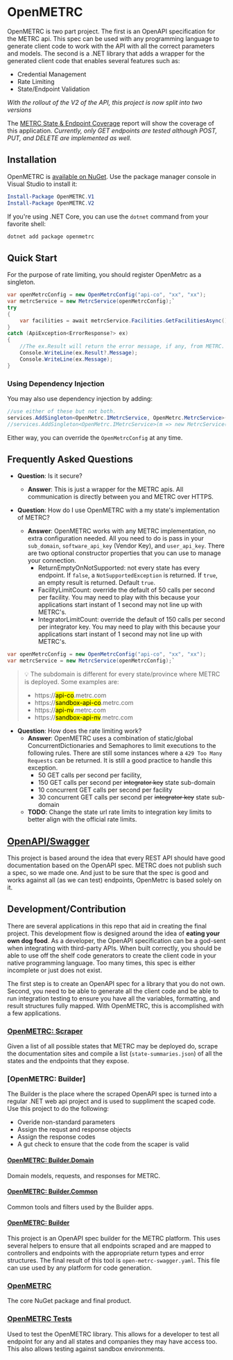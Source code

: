 # OpenMETRC

OpenMETRC is two part project. The first is an OpenAPI specification for the METRC api. This spec can be used with any programming language to generate client code to work with the API with all the correct parameters and models. The second is a .NET library that adds a wrapper for the generated client code that enables several features such as:

* Credential Management
* Rate Limiting
* State/Endpoint Validation

*With the rollout of the V2 of the API, this project is now split into two versions*

The [METRC State &amp; Endpoint Coverage](src/OpenMetrc/Data/MetrcEndpointsSummary.md) report will show the coverage of this application. _Currently, only GET endpoints are tested although POST, PUT, and DELETE are implemented as well._

## Installation

OpenMETRC is [available on NuGet](https://github.com/codecooper/OpenMetrc/). Use the package manager console in Visual Studio to install it:

```powershell
Install-Package OpenMETRC.V1
Install-Package OpenMETRC.V2
```

If you're using .NET Core, you can use the `dotnet` command from your favorite shell:

```sh
dotnet add package openmetrc
```

## Quick Start

For the purpose of rate limiting, you should register OpenMetrc as a singleton.

```c#
var openMetrcConfig = new OpenMetrcConfig("api-co", "xx", "xx");
var metrcService = new MetrcService(openMetrcConfig);`
try
{
    var facilities = await metrcService.Facilities.GetFacilitiesAsync();
}
catch (ApiException<ErrorResponse?> ex)
{
    //The ex.Result will return the error message, if any, from METRC.
    Console.WriteLine(ex.Result?.Message);
    Console.WriteLine(ex.Message);
}
```

### Using Dependency Injection

You may also use dependency injection by adding:

```csharp
//use either of these but not both.
services.AddSingleton<OpenMetrc.IMetrcService, OpenMetrc.MetrcService>();
//services.AddSingleton<OpenMetrc.IMetrcService>(m => new MetrcService(new OpenMetrcConfig("xx","xx","xx",true)));
```

Either way, you can override the `OpenMetrcConfig` at any time.

## Frequently Asked Questions

* **Question**: Is it secure?
  * **Answer**: This is  just a wrapper for the METRC apis. All communication is directly between you and METRC over HTTPS. 

* **Question**: How do I use OpenMETRC with a my state's implementation of METRC?
  * **Answer**: OpenMETRC works with any METRC implementation, no extra configuration needed. All you need to do is pass in your `sub_domain`, `software_api_key` (Vendor Key), and `user_api_key`. There are two optional constructor properties that you can use to manage your connection.
    * ReturnEmptyOnNotSupported: not every state has every endpoint. If `false`, a `NotSupportedException` is returned. If `true`, an empty result is returned. Default `true`.
    * FacilityLimitCount: override the default of 50 calls per second per facility. You may need to play with this because your applications start instant of 1 second may not line up with METRC's.
    * IntegratorLimitCount: override the default of 150 calls per second per integrator key. You may need to play with this because your applications start instant of 1 second may not line up with METRC's.

```c#
var openMetrcConfig = new OpenMetrcConfig("api-co", "xx", "xx");
var metrcService = new MetrcService(openMetrcConfig);`
```

> :bulb: The subdomain is different for every state/province where METRC is deployed. Some examples are:
> * https://<mark>api-co</mark>.metrc.com
> * https://<mark>sandbox-api-co</mark>.metrc.com
> * https://<mark>api-nv</mark>.metrc.com
> * https://<mark>sandbox-api-nv</mark>.metrc.com


* **Question**: How does the rate limiting work?
  * **Answer**: OpenMETRC uses a combination of static/global ConcurrentDictionaries and Semaphores to limit executions to the following rules. There are still some instances where a `429 Too Many Requests` can be returned. It is still a good practice to handle this exception.
    * 50 GET calls per second per facility,
    * 150 GET calls per second per ~~integrator key~~ state sub-domain
    * 10 concurrent GET calls per second per facility
    * 30 concurrent GET calls per second per ~~integrator key~~ state sub-domain
  * **TODO**: Change the state url rate limits to integration key limits to better align with the official rate limits.

## [OpenAPI/Swagger](https://swagger.io/specification/)

This project is based around the idea that every REST API should have good documentation based on the OpenAPI spec. METRC does not publish such a spec, so we made one. And just to be sure that the spec is good and works against all (as we can test) endpoints, OpenMetrc is based solely on it.

## Development/Contribution

There are several applications in this repo that aid in creating the final project. This development flow is designed around the idea of **eating your own dog food**. As a developer, the OpenAPI specification can be a god-sent when integrating with third-party APIs. When built correctly, you should be able to use off the shelf code generators to create the client code in your native programming language. Too many times, this spec is either incomplete or just does not exist.

The first step is to create an OpenAPI spec for a library that you do not own. Second, you need to be able to generate all the client code and be able to run integration testing to ensure you have all the variables, formatting, and result structures fully mapped. With OpenMETRC, this is accomplished with a few applications.

### [OpenMETRC: Scraper](src/OpenMetrc.Scraper/readme.md)

Given a list of all possible states that METRC may be deployed do, scrape the documentation sites and compile a list (`state-summaries.json`) of all the states and the endpoints that they expose.

### [OpenMETRC: Builder]

The Builder is the place where the scraped OpenAPI spec is turned into a regular .NET web api project and is used to suppliment the scaped code. Use this project to do the following:

* Overide non-standard parameters
* Assign the requst and response objects
* Assign the response codes
* A gut check to ensure that the code from the scaper is valid

#### [OpenMETRC: Builder.Domain](src/OpenMetrc.Builder.Domain/readme.md)

Domain models, requests, and responses for METRC.

#### [OpenMETRC: Builder.Common](src/OpenMetrc.Builder.Common/readme.md)

Common tools and filters used by the Builder apps.

#### [OpenMETRC: Builder](src/open-metrc-builder.md)

This project is an OpenAPI spec builder for the METRC platform. This uses several helpers to ensure that all endpoints scraped and are mapped to controllers and endpoints with the appropriate return types and error structures. The final result of this tool is `open-metrc-swagger.yaml`. This file can use used by any platform for code generation.

### [OpenMETRC](src/open-metrc.md)

The core NuGet package and final product.

### [OpenMETRC Tests](tests/OpenMetrc.Tests/readme.md)

Used to test the OpenMETRC  library. This allows for a developer to test all endpoint for any and all states and companies they may have access too. This also allows testing against sandbox environments.
